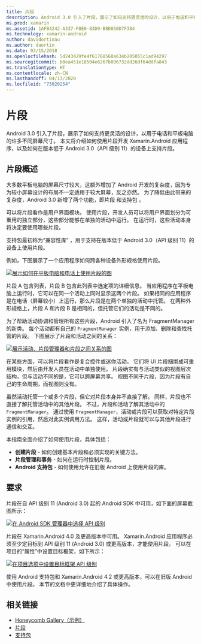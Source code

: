 ```yaml
---
title: 片段
description: Android 3.0 引入了片段，展示了如何支持更灵活的设计，以用于电话和平板电脑的许多不同屏幕尺寸。 本文将介绍如何使用片段开发 Xamarin.Android 应用程序，以及如何在版本低于 Android 3.0（API 级别 11）的设备上支持片段。
ms.prod: xamarin
ms.assetid: 1AFB4242-A337-F8E0-83D9-B8D850D7F384
ms.technology: xamarin-android
author: davidortinau
ms.author: daortin
ms.date: 03/15/2018
ms.openlocfilehash: 5d243429fe4f61768568a634b205055c1ad94297
ms.sourcegitcommit: b0ea451e18504e6267b896732dd26df64ddfa843
ms.translationtype: HT
ms.contentlocale: zh-CN
ms.lasthandoff: 04/13/2020
ms.locfileid: "73020254"
---
```

# <a name="fragments"></a>片段

Android 3.0 引入了片段，展示了如何支持更灵活的设计，以用于电话和平板电脑的许多不同屏幕尺寸。  本文将介绍如何使用片段开发 Xamarin.Android 应用程序，以及如何在版本低于 Android 3.0（API 级别 11）的设备上支持片段。

## <a name="fragments-overview"></a>片段概述

大多数平板电脑的屏幕尺寸较大，这额外增加了 Android 开发的复杂度，因为专为较小屏幕设计的布局不一定适用于较大屏幕，反之亦然。 为了降低由此带来的复杂度，Android 3.0 新增了两个功能，即片段  和支持包  。

可以将片段看作是用户界面模块。 使用片段，开发人员可以将用户界面划分为可重用的独立部分，这些部分能够在单独的活动中运行。 在运行时，这些活动本身将决定要使用哪些片段。

支持包最初称为“兼容性库”  ，用于支持在版本低于 Android 3.0（API 级别 11）的设备上使用片段。

例如，下图展示了一个应用程序如何跨各种设备外形规格使用片段。

[![展示如何在平板电脑和电话上使用片段的图](images/00.png)](images/00.png#lightbox)

片段 A  包含列表，片段 B  包含此列表中选定项的详细信息。 当应用程序在平板电脑上运行时，它可以在同一个活动上同时显示这两个片段。 如果相同的应用程序是在电话（屏幕较小）上运行，那么片段是在两个单独的活动中托管。 在两种外形规格上，片段 A 和片段 B 是相同的，但托管它们的活动是不同的。

为了帮助活动协调和管理所有这些片段，Android 引入了名为 FragmentManager  的新类。 每个活动都有自己的 `FragmentManager` 实例，用于添加、删除和查找托管的片段。 下图展示了片段和活动之间的关系：

[![展示活动、片段管理器和片段之间关系的图](images/01.png)](images/01.png#lightbox)

在某些方面，可以将片段看作是复合控件或迷你活动。 它们将 UI 片段捆绑成可重用模块，然后由开发人员在活动中单独使用。 片段确实有与活动类似的视图层次结构，但与活动不同的是，它可以跨屏幕共享。 视图不同于片段，因为片段有自己的生命周期，而视图则没有。

虽然活动托管一个或多个片段，但它对片段本身并不直接了解。 同样，片段也不直接了解托管活动中的其他片段。 不过，片段和活动了解其活动中的 `FragmentManager`。 通过使用 `FragmentManager`，活动或片段可以获取对特定片段实例的引用，然后对此实例调用方法。 这样，活动或片段就可以与其他片段进行通信和交互。

本指南全面介绍了如何使用片段，具体包括：

- **创建片段** - 如何创建基本片段和必须实现的关键方法。
- **片段管理和事务** - 如何在运行时控制片段。
- **Android 支持包** - 如何使用允许在旧版 Android 上使用片段的库。

## <a name="requirements"></a>要求

片段在自 API 级别 11 (Android 3.0) 起的 Android SDK 中可用，如下面的屏幕截图所示：

[![在 Android SDK 管理器中选择 API 级别](images/02.png)](images/02.png#lightbox)

片段在 Xamarin.Android 4.0 及更高版本中可用。 Xamarin.Android 应用程序必须至少定目标到 API 级别 11 (Android 3.0) 或更高版本，才能使用片段。 可以在项目的“属性”中设置目标框架，如下所示：

[![在项目选项中设置目标框架 API 级别](images/03-sml.png)](images/03.png#lightbox)

使用 Android 支持包和 Xamarin.Android 4.2 或更高版本，可以在旧版 Android 中使用片段。 本节的文档中更详细地介绍了具体操作。

## <a name="related-links"></a>相关链接

- [Honeycomb Gallery（示例）](https://docs.microsoft.com/samples/xamarin/monodroid-samples/honeycombgallery)
- [片段](https://developer.android.com/guide/topics/fundamentals/fragments.html)
- [支持包](https://developer.android.com/sdk/compatibility-library.html)
